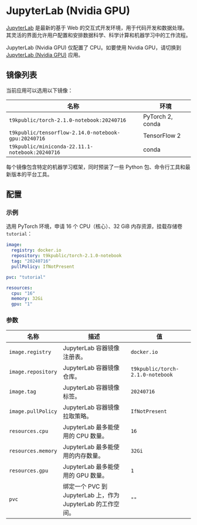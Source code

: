 # JupyterLab (Nvidia GPU)

[JupyterLab](https://github.com/jupyterlab/jupyterlab) 是最新的基于 Web 的交互式开发环境，用于代码开发和数据处理。其灵活的界面允许用户配置和安排数据科学、科学计算和机器学习中的工作流程。

JupyterLab (Nvidia GPU) 仅配置了 CPU。如要使用 Nvidia GPU，请切换到 [JupyterLab (Nvidia GPU)]() 应用。

## 镜像列表

当前应用可以选用以下镜像：

| 名称                                                | 环境             |
| --------------------------------------------------- | ---------------- |
| `t9kpublic/torch-2.1.0-notebook:20240716`           | PyTorch 2, conda |
| `t9kpublic/tensorflow-2.14.0-notebook-gpu:20240716` | TensorFlow 2     |
| `t9kpublic/miniconda-22.11.1-notebook:20240716`     | conda            |

每个镜像包含特定的机器学习框架，同时预装了一些 Python 包、命令行工具和最新版本的平台工具。

## 配置

### 示例

选用 PyTorch 环境，申请 16 个 CPU（核心）、32 GiB 内存资源，挂载存储卷 `tutorial`：

```yaml
image:
  registry: docker.io
  repository: t9kpublic/torch-2.1.0-notebook
  tag: "20240716"
  pullPolicy: IfNotPresent

pvc: "tutorial"

resources:
  cpu: "16"
  memory: 32Gi
  gpu: "1"
```

### 参数

| 名称               | 描述                                                          | 值                               |
| ------------------ | ------------------------------------------------------------- | -------------------------------- |
| `image.registry`   | JupyterLab 容器镜像注册表。                                  | `docker.io`                      |
| `image.repository` | JupyterLab 容器镜像仓库。                                    | `t9kpublic/torch-2.1.0-notebook` |
| `image.tag`        | JupyterLab 容器镜像标签。                                    | `20240716`                       |
| `image.pullPolicy` | JupyterLab 容器镜像拉取策略。                                | `IfNotPresent`                   |
| `resources.cpu`    | JupyterLab 最多能使用的 CPU 数量。                           | `16`                             |
| `resources.memory` | JupyterLab 最多能使用的内存数量。                            | `32Gi`                           |
| `resources.gpu`    | JupyterLab 最多能使用的 GPU 数量。                           | `1`                              |
| `pvc`              | 绑定一个 PVC 到 JupyterLab 上，作为 JupyterLab 的工作空间。 | `""`                             |
